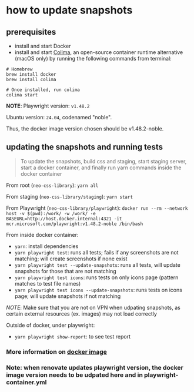 # how to update snapshots

## prerequisites

- install and start Docker
- install and start [Colima](https://github.com/abiosoft/colima), an open-source container runtime alternative (macOS only) by running the following commands from terminal:

```
# Homebrew
brew install docker
brew install colima

# Once installed, run colima
colima start
```

**NOTE**:
Playwright version: `v1.48.2`

Ubuntu version: `24.04`, codenamed "noble".

Thus, the docker image version chosen should be v1.48.2-noble.

## updating the snapshots and running tests

> To update the snapshots, build css and staging, start staging server, start a docker container, and finally run yarn commands inside the docker container

From root (`neo-css-library`): `yarn all`

From staging (`neo-css-library/staging`): `yarn start`

From Playwright (`neo-css-library/playwright`): `docker run --rm --network host -v $(pwd):/work/ -w /work/ -e BASEURL=http://host.docker.internal:4321 -it mcr.microsoft.com/playwright:v1.48.2-noble /bin/bash`

From inside docker container:

- `yarn`: install dependencies
- `yarn playwright test`: runs all tests; fails if any screenshots are not matching; will create screenshots if none exist
- `yarn playwright test --update-snapshots`: runs all tests, will update snapshots for those that are not matching
- `yarn playwright test icons`: runs tests on only icons page (pattern matches to test file names)
- `yarn playwright test icons --update-snapshots`: runs tests on icons page; will update snapshots if not matching

_NOTE_: Make sure that you are not on VPN when udpating snapshots, as certain external resources (ex. images) may not load correctly

Outside of docker, under playwright:

- `yarn playwright show-report`: to see test report

### More information on [docker image](https://playwright.dev/docs/docker)

### Note: when renovate updates playwright version, the docker image version needs to be udpated here and in playwright-container.yml
